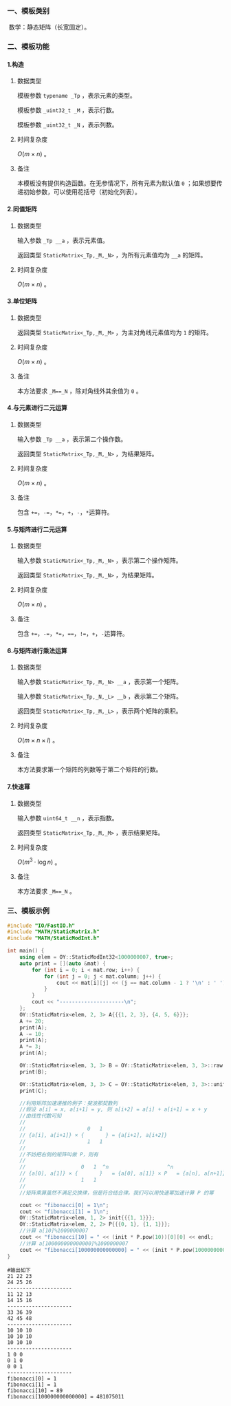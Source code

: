 ### 一、模板类别

​	数学：静态矩阵（长宽固定）。

### 二、模板功能

#### 1.构造

1. 数据类型

   模板参数 `typename _Tp` ，表示元素的类型。

   模板参数 `_uint32_t _M` ，表示行数。

   模板参数 `_uint32_t _N` ，表示列数。

2. 时间复杂度

   $O(m\times n)$ 。

3. 备注

   本模板没有提供构造函数。在无参情况下，所有元素为默认值 `0` ；如果想要传递初始参数，可以使用花括号（初始化列表）。

#### 2.同值矩阵

1. 数据类型

   输入参数 `_Tp __a` ，表示元素值。

   返回类型 `StaticMatrix<_Tp,_M,_N>` ，为所有元素值均为 `__a` 的矩阵。

2. 时间复杂度

   $O(m\times n)$ 。

#### 3.单位矩阵

1. 数据类型

   返回类型 `StaticMatrix<_Tp,_M,_M>` ，为主对角线元素值均为 `1` 的矩阵。

2. 时间复杂度

   $O(m\times n)$ 。

3. 备注

   本方法要求 `_M==_N` ，除对角线外其余值为 `0` 。

#### 4.与元素进行二元运算

1. 数据类型

   输入参数 `_Tp __a` ，表示第二个操作数。

   返回类型 `StaticMatrix<_Tp,_M,_N>` ，为结果矩阵。

2. 时间复杂度

   $O(m\times n)$ 。

3. 备注

   包含 `+=`，`-=`，`*=`，`+`，`-`，`*`运算符。


#### 5.与矩阵进行二元运算

1. 数据类型

   输入参数 `StaticMatrix<_Tp,_M,_N>` ，表示第二个操作矩阵。

   返回类型 `StaticMatrix<_Tp,_M,_N>` ，为结果矩阵。

2. 时间复杂度

   $O(m\times n)$ 。

3. 备注

   包含 `+=`，`-=`，`*=`，`==`，`!=`，`+`，`-`运算符。

#### 6.与矩阵进行乘法运算

1. 数据类型

   输入参数 `StaticMatrix<_Tp,_M,_N> __a` ，表示第一个矩阵。

   输入参数 `StaticMatrix<_Tp,_N,_L> __b` ，表示第二个矩阵。

   返回类型 `StaticMatrix<_Tp,_M,_L>` ，表示两个矩阵的乘积。

2. 时间复杂度

   $O(m\times n\times l)$ 。

3. 备注

   本方法要求第一个矩阵的列数等于第二个矩阵的行数。

#### 7.快速幂

1. 数据类型

   输入参数 `uint64_t __n` ，表示指数。

   返回类型 `StaticMatrix<_Tp,_M,_M>` ，表示结果矩阵。

2. 时间复杂度

   $O(m^3 \cdot \log n)$ 。

3. 备注

   本方法要求 `_M==_N`  。

### 三、模板示例

```c++
#include "IO/FastIO.h"
#include "MATH/StaticMatrix.h"
#include "MATH/StaticModInt.h"

int main() {
    using elem = OY::StaticModInt32<1000000007, true>;
    auto print = [](auto &mat) {
        for (int i = 0; i < mat.row; i++) {
            for (int j = 0; j < mat.column; j++) {
                cout << mat[i][j] << (j == mat.column - 1 ? '\n' : ' ');
            }
        }
        cout << "---------------------\n";
    };
    OY::StaticMatrix<elem, 2, 3> A{{{1, 2, 3}, {4, 5, 6}}};
    A += 20;
    print(A);
    A -= 10;
    print(A);
    A *= 3;
    print(A);

    OY::StaticMatrix<elem, 3, 3> B = OY::StaticMatrix<elem, 3, 3>::raw(10);
    print(B);

    OY::StaticMatrix<elem, 3, 3> C = OY::StaticMatrix<elem, 3, 3>::unit();
    print(C);

    //利用矩阵加速递推的例子：斐波那契数列
    //假设 a[i] = x, a[i+1] = y, 则 a[i+2] = a[i] + a[i+1] = x + y
    //由线性代数可知
    //
    //                    0   1
    // {a[i], a[i+1]} × {       } = {a[i+1], a[i+2]}
    //                    1   1
    //
    //不妨把右侧的矩阵叫做 P，则有
    //
    //                  0   1  ^n                   ^n
    // {a[0], a[1]} × {       }   = {a[0], a[1]} × P   = {a[n], a[n+1]}
    //                  1   1
    //
    //矩阵乘算虽然不满足交换律，但是符合结合律。我们可以用快速幂加速计算 P 的幂

    cout << "fibonacci[0] = 1\n";
    cout << "fibonacci[1] = 1\n";
    OY::StaticMatrix<elem, 1, 2> init{{{1, 1}}};
    OY::StaticMatrix<elem, 2, 2> P{{{0, 1}, {1, 1}}};
    //计算 a[10]%1000000007
    cout << "fibonacci[10] = " << (init * P.pow(10))[0][0] << endl;
    //计算 a[100000000000000]%1000000007
    cout << "fibonacci[100000000000000] = " << (init * P.pow(100000000000000))[0][0] << endl;
}
```

```
#输出如下
21 22 23
24 25 26
---------------------
11 12 13
14 15 16
---------------------
33 36 39
42 45 48
---------------------
10 10 10
10 10 10
10 10 10
---------------------
1 0 0
0 1 0
0 0 1
---------------------
fibonacci[0] = 1
fibonacci[1] = 1
fibonacci[10] = 89
fibonacci[100000000000000] = 481075011

```

